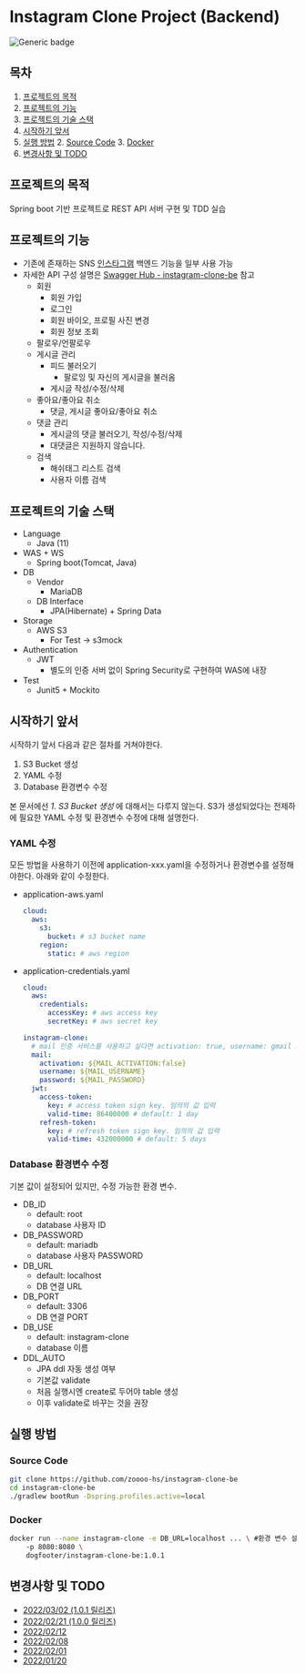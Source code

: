 # Instagram Clone Project (Backend)

![Generic badge](https://img.shields.io/badge/version-1.0.1-green.svg)

## 목차

1. [프로젝트의 목적](#프로젝트의-목적)
2. [프로젝트의 기능](#프로젝트의-기능)
3. [프로젝트의 기술 스택](#프로젝트의-기술-스택)
1. [시작하기 앞서](#시작하기-앞서)
4. [실행 방법](#실행-방법)
   2. [Source Code](#Source-Code)
   3. [Docker](#Docker)
5. [변경사항 및 TODO](#변경사항-및-TODO)

## 프로젝트의 목적

Spring boot 기반 프로젝트로 REST API 서버 구현 및 TDD 실습

## 프로젝트의 기능

- 기존에 존재하는 SNS [인스타그램](https://www.instagram.com/) 백엔드 기능을 일부 사용 가능
- 자세한 API 구성 설명은 [Swagger Hub - instagram-clone-be](https://app.swaggerhub.com/apis-docs/zoooo-hs/instagram-clone-be) 참고
  - 회원
    - 회원 가입
    - 로그인
    - 회원 바이오, 프로필 사진 변경
    - 회원 정보 조회
  - 팔로우/언팔로우
  - 게시글 관리
    - 피드 불러오기
      - 팔로잉 및 자신의 게시글을 불러옴
    - 게시글 작성/수정/삭제
  - 좋아요/좋아요 취소
    - 댓글, 게시글 좋아요/좋아요 취소
  - 댓글 관리
    - 게시글의 댓글 불러오기, 작성/수정/삭제
    - 대댓글은 지원하지 않습니다.
  - 검색
    - 해쉬태그 리스트 검색
    - 사용자 이름 검색

## 프로젝트의 기술 스택

- Language
  - Java (11)
- WAS + WS
  - Spring boot(Tomcat, Java)
- DB
  - Vendor
    - MariaDB
  - DB Interface
    - JPA(Hibernate) + Spring Data
- Storage
  - AWS S3
    - For Test → s3mock
- Authentication
  - JWT
    - 별도의 인증 서버 없이 Spring Security로 구현하여 WAS에 내장
- Test
  - Junit5 + Mockito

## 시작하기 앞서

시작하기 앞서 다음과 같은 절차를 거쳐야한다.

1. S3 Bucket 생성
2. YAML 수정
3. Database 환경변수 수정

본 문서에선 *1. S3 Bucket 생성* 에 대해서는 다루지 않는다. S3가 생성되었다는 전제하에 필요한 YAML 수정 및 환경변수 수정에 대해 설명한다.

### YAML 수정
모든 방법을 사용하기 이전에 application-xxx.yaml을 수정하거나 환경변수를 설정해야한다. 아래와 같이 수정한다.
- application-aws.yaml
  ```yaml
  cloud:
    aws:
      s3:
        bucket: # s3 bucket name
      region:
        static: # aws region
  ```
- application-credentials.yaml
  ```yaml
  cloud:
    aws:
      credentials:
        accessKey: # aws access key
        secretKey: # aws secret key 
  
  instagram-clone:
    # mail 인증 서비스를 사용하고 싶다면 activation: true, username: gmail id, password: gmail password
    mail:
      activation: ${MAIL_ACTIVATION:false}
      username: ${MAIL_USERNAME}
      password: ${MAIL_PASSWORD}
    jwt:
      access-token:
        key: # access token sign key. 임의의 값 입력
        valid-time: 86400000 # default: 1 day
      refresh-token:
        key: # refresh token sign key. 임의의 값 입력
        valid-time: 432000000 # default: 5 days 
  ```
### Database 환경변수 수정
기본 값이 설정되어 있지만, 수정 가능한 환경 변수.
- DB_ID
  - default: root
  - database 사용자 ID
- DB_PASSWORD
  - default: mariadb
  - database 사용자 PASSWORD
- DB_URL
  - default: localhost
  - DB 연결 URL
- DB_PORT
  - default: 3306
  - DB 연결 PORT
- DB_USE
  - default: instagram-clone
  - database 이름
- DDL_AUTO
  - JPA ddl 자동 생성 여부
  - 기본값 validate
  - 처음 실행시엔 create로 두어야 table 생성
  - 이후 validate로 바꾸는 것을 권장


## 실행 방법

### Source Code
```bash
git clone https://github.com/zoooo-hs/instagram-clone-be
cd instagram-clone-be
./gradlew bootRun -Dspring.profiles.active=local
```

### Docker

```bash
docker run --name instagram-clone -e DB_URL=localhost ... \ #환경 변수 설정 ... 
	-p 8080:8080 \	
	dogfooter/instagram-clone-be:1.0.1
```

## 변경사항 및 TODO
- [2022/03/02 (1.0.1 릴리즈)](https://dogfooter219.notion.site/1-0-1-91a10bbc10e741fc9f57c602d47a4e7d)
- [2022/02/21 (1.0.0 릴리즈)](https://dogfooter219.notion.site/1-0-0-e4307c1f5b1c4b5baf0d9754dc442284)
- [2022/02/12](https://dogfooter219.notion.site/2022-02-3-3c0bd58d436a462b94880dcf3a366e33)
- [2022/02/08](https://dogfooter219.notion.site/2022-02-2-b66133f5680a4094bba04662b2975ad8)
- [2022/02/01](https://dogfooter219.notion.site/2022-02-1-7ebcb5300811407da8f3bd8dc6c13490)
- [2022/01/20](https://dogfooter219.notion.site/2022-01-3-4-74f4f6d709d942e0a14e6dc5d587ae4a)
